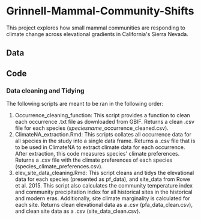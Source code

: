 # Grinnell-Mammal-Community-Shifts

This project explores how small mammal communities are responding to climate change across elevational gradients in California's Sierra Nevada.

## Data

## Code

### Data cleaning and Tidying

The following scripts are meant to be ran in the following order:

1.  Occurrence_cleaning_function: This script provides a function to clean each occurrence .txt file as downloaded from GBIF. Returns a clean .csv file for each species (*speciesname*\_occurrence_cleaned.csv).
2.  ClimateNA_extraction.Rmd: This scripts collates all occurrence data for all species in the study into a single data frame. Returns a .csv file that is to be used in ClimateNA to extract climate data for each occurrence. After extraction, this code measures species' climate preferences. Returns a .csv file with the climate preferences of each species (species_climate_preferences.csv).
3.  elev_site_data_cleaning.Rmd: This script cleans and tidys the elevational data for each species (presented as pf_data), and site_data from Rowe et al. 2015. This script also calculates the community temperature index and community precipitation index for all historical sites in the historical and modern eras. Additionally, site climate marginality is calculated for each site. Returns clean elevational data as a .csv (pfa_data_clean.csv), and clean site data as a .csv (site_data_clean.csv).
